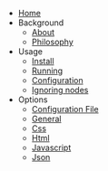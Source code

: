 - [Home](/)
- Background
  - [About](/background/about)
  - [Philosophy](/background/philosophy)
- Usage
  - [Install](/usage/install)
  - [Running](/usage/running)
  - [Configuration](/usage/configuration)
  - [Ignoring nodes](/usage/ignoring)
- Options
  - [Configuration File](/options/configuration)
  - [General](/options/general)
  - [Css](/options/css)
  - [Html](/options/html)
  - [Javascript](/options/javascript)
  - [Json](/options/json)
